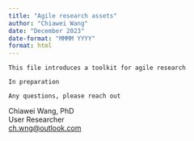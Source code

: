 ```yaml
---
title: "Agile research assets"
author: "Chiawei Wang"
date: "December 2023"
date-format: "MMMM YYYY"
format: html
---
```


`This file introduces a toolkit for agile research`

`In preparation`

`Any questions, please reach out`

Chiawei Wang, PhD\
User Researcher\
[ch.wng\@outlook.com](mailto:ch.wng@outlook.com)
